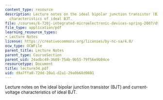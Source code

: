 ```yaml
---
content_type: resource
description: Lecture notes on the ideal bipolar junction transistor (BJT) and current-voltage
  characteristics of ideal BJT.
file: /courses/6-720j-integrated-microelectronic-devices-spring-2007/d9a7ffa072dd20a1d2a129a0b68d0881_lecture34.pdf
file_type: application/pdf
learning_resource_types:
- Lecture Notes
license: https://creativecommons.org/licenses/by-nc-sa/4.0/
ocw_type: OCWFile
parent_title: Lecture Notes
parent_type: CourseSection
parent_uid: 24adbc49-3669-754b-9b55-79f56e9b84ce
resourcetype: Document
title: lecture34.pdf
uid: d9a7ffa0-72dd-20a1-d2a1-29a0b68d0881
---
```

Lecture notes on the ideal bipolar junction transistor (BJT) and current-voltage characteristics of ideal BJT.